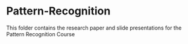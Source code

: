 # Pattern-Recognition
This folder contains the research paper and slide presentations for the Pattern Recognition Course
